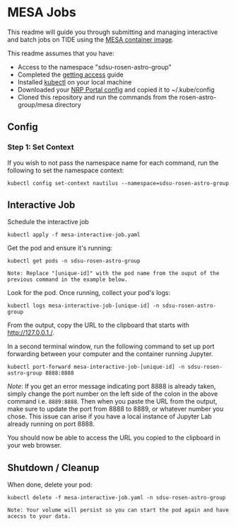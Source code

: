 # MESA Jobs
This readme will guide you through submitting and managing interactive and batch jobs on TIDE using the [MESA container image](https://github.com/orgs/SDSU-Research-CI/packages/container/package/mesa-notebook).

This readme assumes that you have:
- Access to the namespace "sdsu-rosen-astro-group"
- Completed the [getting access](https://sdsu-research-ci.github.io/softwarefactory/gettingaccess) guide
- Installed [kubectl](https://kubernetes.io/docs/tasks/tools/#kubectl) on your local machine
- Downloaded your [NRP Portal config](https://portal.nrp-nautilus.io/authConfig) and copied it to ~/.kube/config
- Cloned this repository and run the commands from the rosen-astro-group/mesa directory

## Config

### Step 1: Set Context

If you wish to not pass the namespace name for each command, run the following to set the namespace context:

```
kubectl config set-context nautilus --namespace=sdsu-rosen-astro-group
```

## Interactive Job

Schedule the interactive job

```
kubectl apply -f mesa-interactive-job.yaml
```

Get the pod and ensure it's running:

```
kubectl get pods -n sdsu-rosen-astro-group
```

`Note: Replace "[unique-id]" with the pod name from the ouput of the previous command in the example below.`

Look for the pod. Once running, collect your pod's logs:

```
kubectl logs mesa-interactive-job-[unique-id] -n sdsu-rosen-astro-group
```

From the output, copy the URL to the clipboard that starts with http://127.0.0.1./. 

In a second terminal window, run the following command to set up port forwarding between your computer and the container running Jupyter.

```
kubectl port-forward mesa-interactive-job-[unique-id] -n sdsu-rosen-astro-group 8888:8888
```

*Note*: If you get an error message indicating port 8888 is already taken, simply change the port number on the left side of the colon in the above command i.e. `8889:8888`.
Then when you paste the URL from the output, make sure to update the port from 8888 to 8889, or whatever number you chose.
This issue can arise if you have a local instance of Jupyter Lab already running on port 8888.

You should now be able to access the URL you copied to the clipboard in your web browser.

## Shutdown / Cleanup

When done, delete your pod:

```
kubectl delete -f mesa-interactive-job.yaml -n sdsu-rosen-astro-group
```

`Note: Your volume will persist so you can start the pod again and have acecss to your data.`

